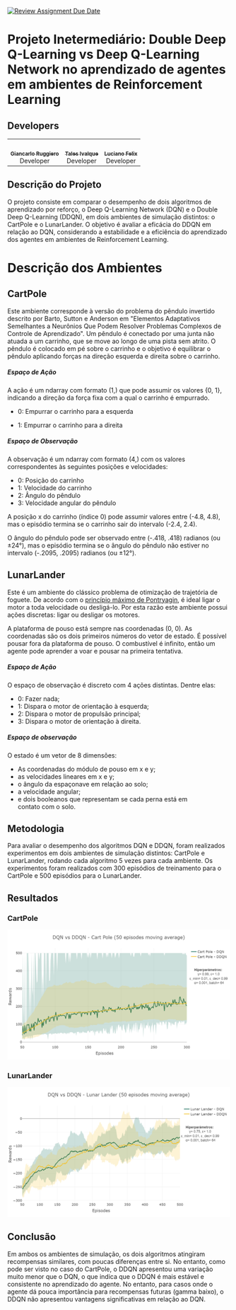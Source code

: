 [![Review Assignment Due Date](https://classroom.github.com/assets/deadline-readme-button-24ddc0f5d75046c5622901739e7c5dd533143b0c8e959d652212380cedb1ea36.svg)](https://classroom.github.com/a/Hw222fiZ)


# Projeto Inetermediário: Double Deep Q-Learning vs Deep Q-Learning Network no aprendizado de agentes em ambientes de Reinforcement Learning

## Developers
</div >

<div align="center" style="max-width:68rem;">
<table>
  <tr>
    <td align="center"><a href="https://github.com/gianvr"><img style="border-radius: 50%;" src="https://avatars.githubusercontent.com/gianvr" width="100px;" alt=""/><br /><sub><b>Giancarlo Ruggiero</b></sub></a><br /><a href="https://github.com/gianvr" title="Giancarlo Vanoni Ruggiero"></a> Developer</td>
   <td align="center"><a href="https://github.com/talesitf"><img style="border-radius: 50%;" src="https://avatars.githubusercontent.com/talesitf" width="100px;" alt=""/><br /><sub><b>Tales Ivalque</b></sub></a><br /><a href="https://github.com/talesitf" title="Tales Ivalque"></a>Developer</td>
   <td align="center"><a href="https://github.com/FelixLuciano"><img style="border-radius: 50%;" src="https://avatars.githubusercontent.com/FelixLuciano" width="100px;" alt=""/><br /><sub><b>Luciano Felix</b></sub></a><br /><a href="https://github.com/FelixLuciano" title="Luciano Felix"></a> Developer</td>
  </tr>
</table>
</div>

## Descrição do Projeto

O projeto consiste em comparar o desempenho de dois algoritmos de aprendizado por reforço, o Deep Q-Learning Network (DQN) e o Double Deep Q-Learning (DDQN), em dois ambientes de simulação distintos: o CartPole e o LunarLander. O objetivo é avaliar a eficácia do DDQN em relação ao DQN, considerando a estabilidade e a eficiência do aprendizado dos agentes em ambientes de Reinforcement Learning.

# Descrição dos Ambientes

## CartPole
Este ambiente corresponde à versão do problema do pêndulo invertido descrito por Barto, Sutton e Anderson em "Elementos Adaptativos Semelhantes a Neurônios Que Podem Resolver Problemas Complexos de Controle de Aprendizado". Um pêndulo é conectado por uma junta não atuada a um carrinho, que se move ao longo de uma pista sem atrito. O pêndulo é colocado em pé sobre o carrinho e o objetivo é equilibrar o pêndulo aplicando forças na direção esquerda e direita sobre o carrinho.

##### Espaço de Ação
A ação é um ndarray com formato (1,) que pode assumir os valores {0, 1}, indicando a direção da força fixa com a qual o carrinho é empurrado.

- 0: Empurrar o carrinho para a esquerda

- 1: Empurrar o carrinho para a direita

##### Espaço de Observação

A observação é um ndarray com formato (4,) com os valores correspondentes às seguintes posições e velocidades:

- 0: Posição do carrinho
- 1: Velocidade do carrinho
- 2: Ângulo do pêndulo
- 3: Velocidade angular do pêndulo

A posição x do carrinho (índice 0) pode assumir valores entre (-4.8, 4.8), mas o episódio termina se o carrinho sair do intervalo (-2.4, 2.4).

O ângulo do pêndulo pode ser observado entre (-.418, .418) radianos (ou ±24°), mas o episódio termina se o ângulo do pêndulo não estiver no intervalo (-.2095, .2095) radianos (ou ±12°).

## LunarLander

Este é um ambiente do clássico problema de otimização de trajetória de foguete.
De acordo com o
[princípio máximo de Pontryagin](https://pt.wikipedia.org/wiki/Princ%C3%ADpio_m%C3%ADnimo_de_Pontryagin),
é ideal ligar o motor a toda velocidade ou desligá-lo. Por esta razão este
ambiente possui ações discretas: ligar ou desligar os motores.

A plataforma de pouso está sempre nas coordenadas (0, 0). As coordenadas são os
dois primeiros números do vetor de estado. É possível pousar fora da plataforma
de pouso. O combustível é infinito, então um agente pode aprender a voar e
pousar na primeira tentativa.

##### Espaço de Ação

O espaço de observação é discreto com 4 ações distintas. Dentre elas:

- 0: Fazer nada;
- 1: Dispara o motor de orientação à esquerda;
- 2: Dispara o motor de propulsão principal;
- 3: Dispara o motor de orientação à direita.

##### Espaço de observação

O estado é um vetor de 8 dimensões:

- As coordenadas do módulo de pouso em x e y;
- as velocidades lineares em x e y;
- o ângulo da espaçonave em relação ao solo;
- a velocidade angular;
- e dois booleanos que representam se cada perna está em contato com o solo.

## Metodologia

Para avaliar o desempenho dos algoritmos DQN e DDQN, foram realizados experimentos em dois ambientes de simulação distintos: CartPole e LunarLander, rodando cada algoritmo 5 vezes para cada ambiente. Os experimentos foram realizados com 300 episódios de treinamento para o CartPole e 500 episódios para o LunarLander. 

## Resultados

### CartPole

![CartPole](./img/cartpole_dqn_ddqn.png)

### LunarLander

![LunarLander](./img/lunar_lander_dqn_ddqn.png)

## Conclusão

Em ambos os ambientes de simulação, os dois algoritmos atingiram recompensas similares, com poucas diferenças entre si. No entanto, como pode ser visto no caso do CartPole, o DDQN apresentou uma variação muito menor que o DQN, o que indica que o DDQN é mais estável e consistente no aprendizado do agente. No entanto, para casos onde o agente dá pouca importância para recompensas futuras (gamma baixo), o DDQN não apresentou vantagens significativas em relação ao DQN.
